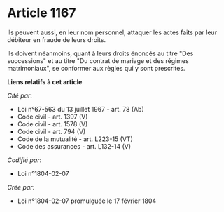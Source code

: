 # Article 1167

Ils peuvent aussi, en leur nom personnel, attaquer les actes faits par leur débiteur en fraude de leurs droits.

Ils doivent néanmoins, quant à leurs droits énoncés au titre "Des successions" et au titre "Du contrat de mariage et des
régimes matrimoniaux", se conformer aux règles qui y sont prescrites.

**Liens relatifs à cet article**

_Cité par_:

  - Loi n°67-563 du 13 juillet 1967 - art. 78 (Ab)
  - Code civil - art. 1397 (V)
  - Code civil - art. 1578 (V)
  - Code civil - art. 794 (V)
  - Code de la mutualité - art. L223-15 (VT)
  - Code des assurances - art. L132-14 (V)

_Codifié par_:

  - Loi n°1804-02-07

_Créé par_:

  - Loi n°1804-02-07 promulguée le 17 février 1804
